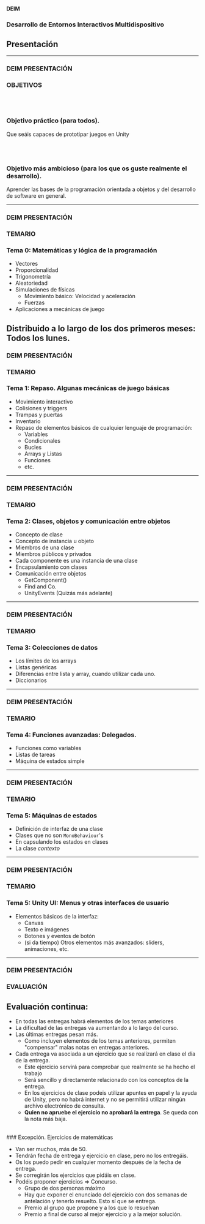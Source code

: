 
#### <!-- .element: class="title" --> DEIM
### <!-- .element: class="title" --> Desarrollo de Entornos Interactivos Multidispositivo
## <!-- .element: class="title" --> Presentación



----


### DEIM PRESENTACIÓN
<!-- .element: class="head-left" -->
### OBJETIVOS 
<!-- .element: class="head-right" -->

<br><br>
### <!-- .element: class="fragment" --> Objetivo práctico (para todos).
<!-- .element: class="fragment" --> Que seáis capaces de prototipar juegos en Unity  
<br><br>

### <!-- .element: class="fragment" --> Objetivo más ambicioso (para los que os guste realmente el desarrollo).
<!-- .element: class="fragment" --> Aprender las bases de la programación orientada a objetos y del desarrollo de software en general.
  

----

### DEIM PRESENTACIÓN
<!-- .element: class="head-left" -->
### TEMARIO 
<!-- .element: class="head-right" -->

### Tema 0: Matemáticas y lógica de la programación
* Vectores
* Proporcionalidad
* Trigonometría
* Aleatoriedad
* Simulaciones de físicas
	* Movimiento básico: Velocidad y aceleración
	* Fuerzas
* Aplicaciones a mecánicas de juego


Distribuido a lo largo de los dos primeros meses: Todos los lunes.
---

### DEIM PRESENTACIÓN
<!-- .element: class="head-left" -->
### TEMARIO 
<!-- .element: class="head-right" -->

### Tema 1: Repaso. Algunas mecánicas de juego básicas 
* Movimiento interactivo
* Colisiones y triggers
* Trampas y puertas
* Inventario
* Repaso de elementos básicos de cualquier lenguaje de programación: 
	* Variables
	* Condicionales
	* Bucles
	* Arrays y Listas
	* Funciones
	* etc. 


---

### DEIM PRESENTACIÓN
<!-- .element: class="head-left" -->
### TEMARIO 
<!-- .element: class="head-right" -->

### Tema 2: Clases, objetos y comunicación entre objetos 
* Concepto de clase		
* Concepto de instancia u objeto		
* Miembros de una clase		
* Miembros públicos y privados		
* Cada componente es una instancia de una clase		
* Encapsulamiento con clases		
* Comunicación entre objetos		
	* GetComponent<T>()		
	* Find and Co.		
	* UnityEvents (Quizás más adelante)		



---

### DEIM PRESENTACIÓN
<!-- .element: class="head-left" -->
### TEMARIO 
<!-- .element: class="head-right" -->

### Tema 3: Colecciones de datos

* Los límites de los arrays
* Listas genéricas
* Diferencias entre lista y array, cuando utilizar cada uno.
* Diccionarios


---

### DEIM PRESENTACIÓN
<!-- .element: class="head-left" -->
### TEMARIO 
<!-- .element: class="head-right" -->

### Tema 4: Funciones avanzadas: Delegados.
 
* Funciones como variables
* Listas de tareas
* Máquina de estados simple


---

### DEIM PRESENTACIÓN
<!-- .element: class="head-left" -->
### TEMARIO 
<!-- .element: class="head-right" -->

### Tema 5: Máquinas de estados
* Definición de interfaz de una clase
* Clases que no son `MonoBehaviour`'s
* En capsulando los estados en clases
* La clase *contexto*


---

### DEIM PRESENTACIÓN
<!-- .element: class="head-left" -->
### TEMARIO 
<!-- .element: class="head-right" -->

### Tema 5: Unity UI: Menus y otras interfaces de usuario

* Elementos básicos de la interfaz: 
	* Canvas
	* Texto e imágenes
	* Botones y eventos de botón
	* (si da tiempo) Otros elementos más avanzados: sliders, animaciones, etc.


----


### DEIM PRESENTACIÓN
<!-- .element: class="head-left" -->
### EVALUACIÓN 
<!-- .element: class="head-right" -->

## Evaluación continua:

* En todas las entregas habrá elementos de los temas anteriores
* La dificultad de las entregas va aumentando a lo largo del curso.
* Las últimas entregas pesan más.
	* Como incluyen elementos de los temas anteriores, permiten "compensar" malas notas en entregas anteriores.
* Cada entrega va asociada a un ejercicio que se realizará en clase el día de la entrega. 
	* Este ejercicio servirá para comprobar que realmente se ha hecho el trabajo
	* Será sencillo y directamente relacionado con los conceptos de la entrega.
	* En los ejercicios de clase podeis utilizar apuntes en papel y la ayuda de Unity, pero no habrá internet y no se permitirá utilizar ningún archivo electrónico de consulta.
	* **Quien no apruebe el ejercicio no aprobará la entrega**. Se queda con la nota más baja.

<br>
### Excepción. Ejercicios de matemáticas

* Van ser muchos, más de 50.
* Tendrán fecha de entrega y ejercicio en clase, pero no los entregáis. 
* Os los puedo pedir en cualquier momento después de la fecha de entrega.
* Se corregirán los ejercicios que pidáis en clase.
* Podéis proponer ejercicios => Concurso. 
	* Grupo de dos personas máximo
	* Hay que exponer el enunciado del ejercicio con dos semanas de antelación y tenerlo resuelto. Esto sí que se entrega.
	* Premio al grupo que propone y a los que lo resuelvan
	* Premio a final de curso al mejor ejercicio y a la mejor solución.